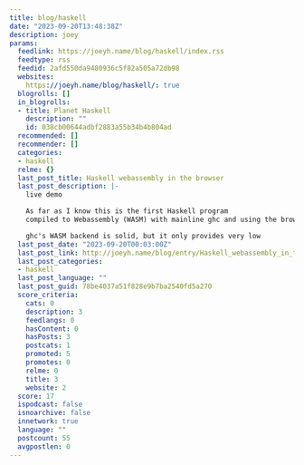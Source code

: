 ```yaml
---
title: blog/haskell
date: "2023-09-20T13:48:38Z"
description: joey
params:
  feedlink: https://joeyh.name/blog/haskell/index.rss
  feedtype: rss
  feedid: 2afd550da9480936c5f82a505a72db98
  websites:
    https://joeyh.name/blog/haskell/: true
  blogrolls: []
  in_blogrolls:
  - title: Planet Haskell
    description: ""
    id: 038cb00644adbf2883a55b34b4b804ad
  recommended: []
  recommender: []
  categories:
  - haskell
  relme: {}
  last_post_title: Haskell webassembly in the browser
  last_post_description: |-
    live demo

    As far as I know this is the first Haskell program
    compiled to Webassembly (WASM) with mainline ghc and using the browser DOM.

    ghc's WASM backend is solid, but it only provides very low
  last_post_date: "2023-09-20T00:03:00Z"
  last_post_link: http://joeyh.name/blog/entry/Haskell_webassembly_in_the_browser/
  last_post_categories:
  - haskell
  last_post_language: ""
  last_post_guid: 78be4037a51f828e9b7ba2540fd5a270
  score_criteria:
    cats: 0
    description: 3
    feedlangs: 0
    hasContent: 0
    hasPosts: 3
    postcats: 1
    promoted: 5
    promotes: 0
    relme: 0
    title: 3
    website: 2
  score: 17
  ispodcast: false
  isnoarchive: false
  innetwork: true
  language: ""
  postcount: 55
  avgpostlen: 0
---
```

